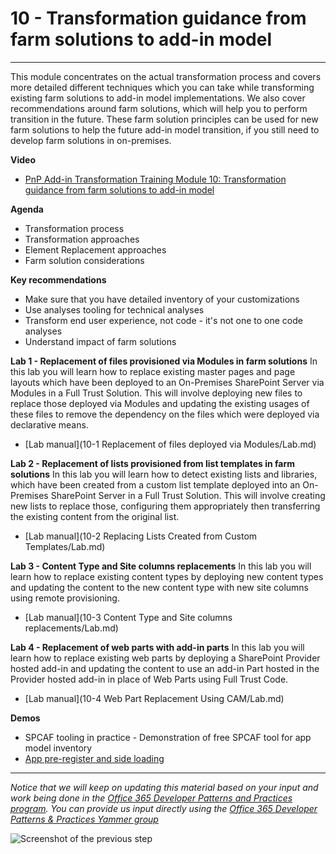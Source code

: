 # 10 - Transformation guidance from farm solutions to add-in model #

----------

This module concentrates on the actual transformation process and covers more detailed different techniques which you can take while transforming existing farm solutions to add-in model implementations. We also cover recommendations around farm solutions, which will help you to perform transition in the future. These farm solution principles can be used for new farm solutions to help the future add-in model transition, if you still need to develop farm solutions in on-premises. 

**Video**
- [PnP Add-in Transformation Training Module 10: Transformation guidance from farm solutions to add-in model](https://channel9.msdn.com/blogs/OfficeDevPnP/PnP-Add-in-Transformation-Training-Module-10-Transformation-Guideance-from-Farm-Solutions)

**Agenda**
- Transformation process
- Transformation approaches
- Element Replacement approaches
- Farm solution considerations

**Key recommendations**
- Make sure that you have detailed inventory of your customizations
- Use analyses tooling for technical analyses
- Transform end user experience, not code - it's not one to one code analyses
- Understand impact of farm solutions

**Lab 1 - Replacement of files provisioned via Modules in farm solutions**
In this lab you will learn how to replace existing master pages and page layouts which have been deployed to an On-Premises SharePoint Server via Modules in a Full Trust Solution. This will involve deploying new files to replace those deployed via Modules and updating the existing usages of these files to remove the dependency on the files which were deployed via declarative means.

- [Lab manual](10-1 Replacement of files deployed via Modules/Lab.md)

**Lab 2 - Replacement of lists provisioned from list templates in farm solutions**
In this lab you will learn how to detect existing lists and libraries, which have been created from a custom list template deployed into an On-Premises SharePoint Server in a Full Trust Solution. This will involve creating new lists to replace those, configuring them appropriately then transferring the existing content from the original list.

- [Lab manual](10-2 Replacing Lists Created from Custom Templates/Lab.md)

**Lab 3 - Content Type and Site columns replacements**
In this lab you will learn how to replace existing content types by deploying new content types and updating the content to the new content type with new site columns using remote provisioning.

- [Lab manual](10-3 Content Type and Site columns replacements/Lab.md)

**Lab 4 - Replacement of web parts with add-in parts**
In this lab you will learn how to replace existing web parts by deploying a SharePoint Provider hosted add-in and updating the content to use an add-in Part hosted in the Provider hosted add-in in place of Web Parts using Full Trust Code.

- [Lab manual](10-4 Web Part Replacement Using CAM/Lab.md)

**Demos**
- SPCAF tooling in practice - Demonstration of free SPCAF tool for app model inventory
- [App pre-register and side loading](https://github.com/OfficeDev/PnP/tree/dev/Samples/Core.SideLoading)

----------

*Notice that we will keep on updating this material based on your input and work being done in the [Office 365 Developer Patterns and Practices program](http://aka.ms/officedevpnp). You can provide us input directly using the [Office 365 Developer Patterns & Practices Yammer group](http://aka.ms/officedevpnpyammer)*

![Screenshot of the previous step](https://camo.githubusercontent.com/a732087ed949b0f2f84f5f02b8c79f1a9dd96f65/687474703a2f2f692e696d6775722e636f6d2f6c3031686876452e706e67)